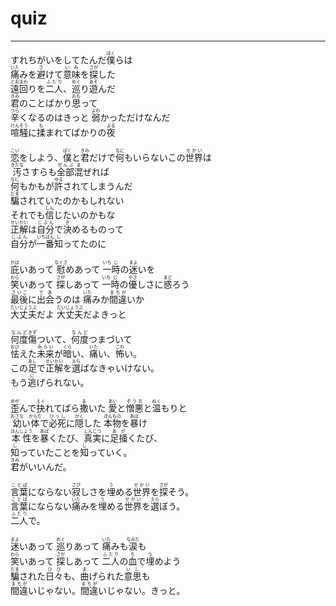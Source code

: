 # quiz
---
<lyric>
すれちがいをしてたんだ<ruby>僕<rt>ぼく</rt></ruby>らは<br/>
<ruby>痛<rt>いた</rt></ruby>みを<ruby>避<rt>さ</rt></ruby>けて<ruby>意味<rt>いみ</rt></ruby>を<ruby>探<rt>さが</rt></ruby>した<br/>
<ruby>遠回<rt>とおまわ</rt></ruby>りを<ruby>二人<rt>ふたり</rt></ruby>、<ruby>巡<rt>めぐ</rt></ruby>り<ruby>遊<rt>あそ</rt></ruby>んだ<br/>
<ruby>君<rt>きみ</rt></ruby>のことばかり<ruby>思<rt>おも</rt></ruby>って<br/>
<ruby>辛<rt>つら</rt></ruby>くなるのはきっと <ruby>弱<rt>よわ</rt></ruby>かっただけなんだ<br/>
<ruby>喧騒<rt>けんそう</rt></ruby>に<ruby>揉<rt>も</rt></ruby>まれてばかりの<ruby>夜<rt>よる</rt></ruby><br/>
<br/>
<ruby>恋<rt>こい</rt></ruby>をしよう、<ruby>僕<rt>ぼく</rt></ruby>と<ruby>君<rt>きみ</rt></ruby>だけで<ruby>何<rt>なに</rt></ruby>もいらないこの<ruby>世界<rt>せかい</rt></ruby>は<br/>
<ruby>汚<rt>きたな</rt></ruby>さすらも<ruby>全部<rt>ぜんぶ</rt></ruby><ruby>混<rt>ま</rt></ruby>ぜれば<br/>
<ruby>何<rt>なに</rt></ruby>もかもが<ruby>許<rt>ゆる</rt></ruby>されてしまうんだ<br/>
<ruby>騙<rt>だま</rt></ruby>されていたのかもしれない<br/>
それでも<ruby>信<rt>しん</rt></ruby>じたいのかもな<br/>
<ruby>正解<rt>せいかい</rt></ruby>は<ruby>自分<rt>じぶん</rt></ruby>で<ruby>決<rt>き</rt></ruby>めるものって<br/>
<ruby>自分<rt>じぶん</rt></ruby>が<ruby>一番<rt>いちばん</rt></ruby><ruby>知<rt>し</rt></ruby>ってたのに<br/>
<br/>
<ruby>庇<rt>かば</rt></ruby>いあって <ruby>慰<rt>なぐさ</rt></ruby>めあって <ruby>一<rt>いち</rt></ruby><ruby>時<rt>じ</rt></ruby>の<ruby>迷<rt>まよ</rt></ruby>いを<br/>
<ruby>笑<rt>わら</rt></ruby>いあって <ruby>探<rt>さが</rt></ruby>しあって <ruby>一<rt>いち</rt></ruby><ruby>時<rt>じ</rt></ruby>の<ruby>優<rt>やさ</rt></ruby>しさに<ruby>惑<rt>まど</rt></ruby>ろう<br/>
<ruby>最後<rt>さいご</rt></ruby>に<ruby>出会<rt>であ</rt></ruby>うのは <ruby>痛<rt>いた</rt></ruby>みか<ruby>間違<rt>まちが</rt></ruby>いか<br/>
<ruby>大丈夫<rt>だいじょうぶ</rt></ruby>だよ <ruby>大丈夫<rt>だいじょうぶ</rt></ruby>だよきっと<br/>
<br/>
<ruby>何度<rt>なんど</rt></ruby><ruby>傷<rt>きず</rt></ruby>ついて、<ruby>何度<rt>なんど</rt></ruby>つまづいて<br/>
<ruby>怯<rt>おび</rt></ruby>えた<ruby>未来<rt>みらい</rt></ruby>が<ruby>暗<rt>くら</rt></ruby>い、<ruby>痛<rt>いた</rt></ruby>い、<ruby>怖<rt>こわ</rt></ruby>い。<br/>
この<ruby>足<rt>あし</rt></ruby>で<ruby>正解<rt>せいかい</rt></ruby>を<ruby>選<rt>えら</rt></ruby>ばなきゃいけない。<br/>
もう<ruby>逃<rt>に</rt></ruby>げられない。<br/>
<br/>
<ruby>歪<rt>ゆが</rt></ruby>んで<ruby>抉<rt>えぐ</rt></ruby>れてばら<ruby>撒<rt>ま</rt></ruby>いた <ruby>愛<rt>あい</rt></ruby>と<ruby>憎悪<rt>ぞうお</rt></ruby>と<ruby>温<rt>ぬく</rt></ruby>もりと<br/>
<ruby>幼<rt>おさな</rt></ruby>い<ruby>体<rt>からだ</rt></ruby>で<ruby>必死<rt>ひっし</rt></ruby>に<ruby>隠<rt>かく</rt></ruby>した <ruby>本物<rt>ほんもの</rt></ruby>を<ruby>暴<rt>あば</rt></ruby>け<br/>
<ruby>本性<rt>ほんしょう</rt></ruby>を<ruby>暴<rt>あば</rt></ruby>くたび、<ruby>真実<rt>しんじつ</rt></ruby>に<ruby>足掻<rt>あが</rt></ruby>くたび、<br/>
<ruby>知<rt>し</rt></ruby>っていたことを<ruby>知<rt>し</rt></ruby>っていく。<br/>
<ruby>君<rt>きみ</rt></ruby>がいいんだ。<br/>
<br/>
<ruby>言葉<rt>ことば</rt></ruby>にならない<ruby>寂<rt>さび</rt></ruby>しさを<ruby>埋<rt>う</rt></ruby>める<ruby>世界<rt>せかい</rt></ruby>を<ruby>探<rt>さが</rt></ruby>そう。<br/>
<ruby>言葉<rt>ことば</rt></ruby>にならない<ruby>痛<rt>いた</rt></ruby>みを<ruby>埋<rt>う</rt></ruby>める<ruby>世界<rt>せかい</rt></ruby>を<ruby>選<rt>えら</rt></ruby>ぼう。<br/>
<ruby>二人<rt>ふたり</rt></ruby>で。<br/>
<br/>
<ruby>迷<rt>まよ</rt></ruby>いあって <ruby>巡<rt>めぐ</rt></ruby>りあって <ruby>痛<rt>いた</rt></ruby>みも<ruby>涙<rt>なみだ</rt></ruby>も<br/>
<ruby>笑<rt>わら</rt></ruby>いあって <ruby>探<rt>さが</rt></ruby>しあって <ruby>二人<rt>ふたり</rt></ruby>の<ruby>血<rt>ち</rt></ruby>で<ruby>埋<rt>う</rt></ruby>めよう<br/>
<ruby>騙<rt>だま</rt></ruby>された<ruby>日々<rt>ひび</rt></ruby>も、<ruby>曲<rt>ま</rt></ruby>げられた<ruby>意思<rt>いし</rt></ruby>も<br/>
<ruby>間違<rt>まちが</rt></ruby>いじゃない。<ruby>間違<rt>まちが</rt></ruby>いじゃない。きっと。<br/>
</lyric>
